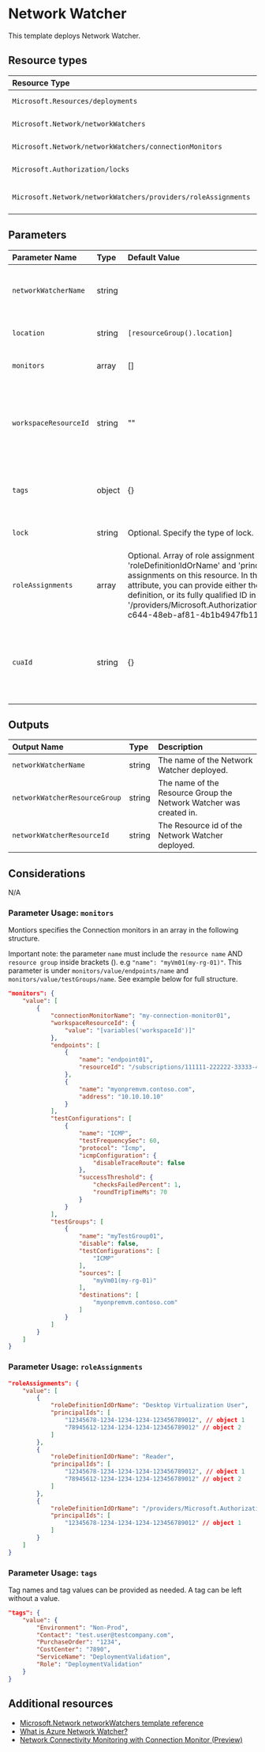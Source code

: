 # Network Watcher

This template deploys Network Watcher.


## Resource types

|Resource Type|ApiVersion|
|:--|:--|
|`Microsoft.Resources/deployments`|2018-02-01|
|`Microsoft.Network/networkWatchers`|2021-02-01|
|`Microsoft.Network/networkWatchers/connectionMonitors`|2021-02-01|
| `Microsoft.Authorization/locks` | 2016-09-01 |
| `Microsoft.Network/networkWatchers/providers/roleAssignments` | 2020-04-01-preview |

## Parameters

| Parameter Name | Type | Default Value | Possible values | Description |
| :- | :- | :-| :-| :-|
| `networkWatcherName` | string | | Required. Name of the Network Watcher resource (hidden)
| `location` | string | `[resourceGroup().location]` | | Optional. Location for all resources.
| `monitors` | array | [] | complex structure see below | Optional. Array that contains the monitors|
| `workspaceResourceId` | string | "" | ID of Workspace Resource| Optional. Specify the Workspace Resource ID. If not specified a default workspace will be created |
| `tags`| object | {} | Complex structure, see below. | Optional. Tags of the Virtual Network Gateway resource. |
| `lock` | string | Optional. Specify the type of lock. | 'NotSpecified' | 'CanNotDelete', 'NotSpecified', 'ReadOnly' |
| `roleAssignments` | array | Optional. Array of role assignment objects that contain the 'roleDefinitionIdOrName' and 'principalId' to define RBAC role assignments on this resource. In the roleDefinitionIdOrName attribute, you can provide either the display name of the role definition, or its fully qualified ID in the following format: '/providers/Microsoft.Authorization/roleDefinitions/c2f4ef07-c644-48eb-af81-4b1b4947fb11' | System.Object[] |  |
| `cuaId` | string | {} | | Optional. Customer Usage Attribution id (GUID). This GUID must be previously registered" |

## Outputs

| Output Name | Type | Description |
| :-- | :-- | :-- |
| `networkWatcherName` | string | The name of the Network Watcher deployed. |
| `networkWatcherResourceGroup` | string | The name of the Resource Group the Network Watcher was created in. |
| `networkWatcherResourceId` | string | The Resource id of the Network Watcher deployed. |

## Considerations

N/A

### Parameter Usage: `monitors`

Montiors specifies the Connection monitors in an array in the following structure.

Important note: the parameter ``name`` must include the ``resource name`` AND ``resource group`` inside brackets (). e.g ``"name": "myVm01(my-rg-01)"``. This parameter is under ``monitors/value/endpoints/name`` and ``monitors/value/testGroups/name``. See example below for full structure.

```json
"monitors": {
    "value": [
        {
            "connectionMonitorName": "my-connection-monitor01",
            "workspaceResourceId": {
                "value": "[variables('workspaceId')]"
            },
            "endpoints": [
                {
                    "name": "endpoint01",
                    "resourceId": "/subscriptions/111111-222222-33333-4444-5555555/resourceGroups/my-rg-01/providers/Microsoft.Compute/virtualMachines/myVm01"
                },
                {
                    "name": "myonpremvm.contoso.com",
                    "address": "10.10.10.10"
                }
            ],
            "testConfigurations": [
                {
                    "name": "ICMP",
                    "testFrequencySec": 60,
                    "protocol": "Icmp",
                    "icmpConfiguration": {
                        "disableTraceRoute": false
                    },
                    "successThreshold": {
                        "checksFailedPercent": 1,
                        "roundTripTimeMs": 70
                    }
                }
            ],
            "testGroups": [
                {
                    "name": "myTestGroup01",
                    "disable": false,
                    "testConfigurations": [
                        "ICMP"
                    ],
                    "sources": [
                        "myVm01(my-rg-01)"
                    ],
                    "destinations": [
                        "myonpremvm.contoso.com"
                    ]
                }
            ]
        }
    ]
}
```

### Parameter Usage: `roleAssignments`

```json
"roleAssignments": {
    "value": [
        {
            "roleDefinitionIdOrName": "Desktop Virtualization User",
            "principalIds": [
                "12345678-1234-1234-1234-123456789012", // object 1
                "78945612-1234-1234-1234-123456789012" // object 2
            ]
        },
        {
            "roleDefinitionIdOrName": "Reader",
            "principalIds": [
                "12345678-1234-1234-1234-123456789012", // object 1
                "78945612-1234-1234-1234-123456789012" // object 2
            ]
        },
        {
            "roleDefinitionIdOrName": "/providers/Microsoft.Authorization/roleDefinitions/c2f4ef07-c644-48eb-af81-4b1b4947fb11",
            "principalIds": [
                "12345678-1234-1234-1234-123456789012" // object 1
            ]
        }
    ]
}
```

### Parameter Usage: `tags`

Tag names and tag values can be provided as needed. A tag can be left without a value.

```json
"tags": {
    "value": {
        "Environment": "Non-Prod",
        "Contact": "test.user@testcompany.com",
        "PurchaseOrder": "1234",
        "CostCenter": "7890",
        "ServiceName": "DeploymentValidation",
        "Role": "DeploymentValidation"
    }
}
```

## Additional resources

- [Microsoft.Network networkWatchers template reference](https://docs.microsoft.com/en-us/azure/templates/microsoft.network/2021-02-01/networkwatchers)
- [What is Azure Network Watcher?](https://docs.microsoft.com/en-us/azure/network-watcher/network-watcher-monitoring-overview)
- [Network Connectivity Monitoring with Connection Monitor (Preview)](https://docs.microsoft.com/en-us/azure/network-watcher/connection-monitor-preview)
